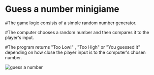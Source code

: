 # Guess a number minigiame
 #The game logic consists of a simple random number generator.
 
 #The computer chooses a random number and then compares it to the player's input.
 
 #The program returns "Too Low!" , "Too High" or "You guessed it" depending on how close the player input is to the computer's chosen number.
 
![guess a number](https://user-images.githubusercontent.com/123015737/226972816-c13b854f-7d2a-4a0c-aa25-99634d7d324e.jpg)
